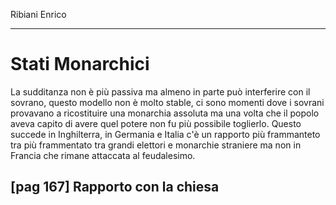 Ribiani Enrico

---

# Stati Monarchici
La sudditanza non è più passiva ma almeno in parte può interferire con il sovrano, questo modello non è molto stable, ci sono momenti dove i sovrani provavano a ricostituire una monarchia assoluta ma una volta che il popolo aveva capito di avere quel potere non fu più possibile toglierlo.
Questo succede in Inghilterra, in Germania e Italia c'è un rapporto più frammanteto tra più frammentato tra grandi elettori e monarchie straniere ma non in Francia che rimane attaccata al feudalesimo.

## [pag 167] Rapporto con la chiesa
